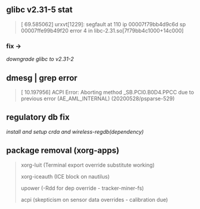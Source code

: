 ## glibc v2.31-5 stat 

> [   69.585062] urxvt[1229]: segfault at 110 ip 00007f79bb4d9c6d sp 00007ffe99b49f20 error 4 in libc-2.31.so[7f79bb4c1000+14c000]

### fix ->

*downgrade glibc to v2.31-2*


## dmesg | grep error

> [   10.197956] ACPI Error: Aborting method \_SB.PCI0.B0D4.PPCC due to previous error (AE_AML_INTERNAL) (20200528/psparse-529)

## regulatory db fix 

*install and setup crda and wireless-regdb(dependency)*

## package removal (xorg-apps)

> xorg-luit (Terminal export override substitute working)
>
> xorg-iceauth (ICE block on nautilus)
>
> upower (-Rdd for dep override - tracker-miner-fs)
>
> acpi (skepticism on sensor data overrides - calibration due)
